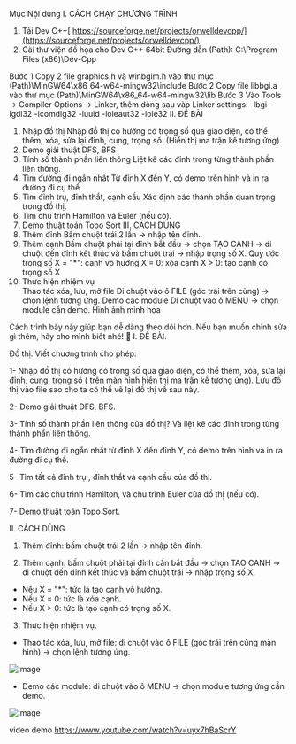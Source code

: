 Mục	Nội dung
I. CÁCH CHẠY CHƯƠNG TRÌNH	
1. Tải Dev C++[	https://sourceforge.net/projects/orwelldevcpp/](https://sourceforge.net/projects/orwelldevcpp/)
2. Cài thư viện đồ họa cho Dev C++ 64bit	Đường dẫn (Path): C:\Program Files (x86)\Dev-Cpp
   
  Bước 1	Copy 2 file graphics.h và winbgim.h vào thư mục (Path)\MinGW64\x86_64-w64-mingw32\include
  Bước 2	Copy file libbgi.a vào thư mục (Path)\MinGW64\x86_64-w64-mingw32\lib
  Bước 3	Vào Tools → Compiler Options → Linker, thêm dòng sau vào Linker settings:
         -lbgi -lgdi32 -lcomdlg32 -luuid -loleaut32 -lole32
II. ĐỀ BÀI	
1. Nhập đồ thị	Nhập đồ thị có hướng có trọng số qua giao diện, có thể thêm, xóa, sửa lại đỉnh, cung, trọng số. (Hiển thị ma trận kề tương ứng).
2. Demo giải thuật	DFS, BFS
3. Tính số thành phần liên thông	Liệt kê các đỉnh trong từng thành phần liên thông.
4. Tìm đường đi ngắn nhất	Từ đỉnh X đến Y, có demo trên hình và in ra đường đi cụ thể.
5. Tìm đỉnh trụ, đỉnh thắt, cạnh cầu	Xác định các thành phần quan trọng trong đồ thị.
6. Tìm chu trình	Hamilton và Euler (nếu có).
7. Demo thuật toán	Topo Sort
III. CÁCH DÙNG	
1. Thêm đỉnh	Bấm chuột trái 2 lần → nhập tên đỉnh.
2. Thêm cạnh	Bấm chuột phải tại đỉnh bắt đầu → chọn TẠO CẠNH → di chuột đến đỉnh kết thúc và bấm chuột trái → nhập trọng số X.
Quy ước trọng số	X = "*": cạnh vô hướng
X = 0: xóa cạnh
X > 0: tạo cạnh có trọng số X
3. Thực hiện nhiệm vụ	
Thao tác xóa, lưu, mở file	Di chuột vào ô FILE (góc trái trên cùng) → chọn lệnh tương ứng.
Demo các module	Di chuột vào ô MENU → chọn module cần demo.
Hình ảnh minh họa	

Cách trình bày này giúp bạn dễ dàng theo dõi hơn. Nếu bạn muốn chỉnh sửa gì thêm, hãy cho mình biết nhé! 🚀
I. ĐỀ BÀI.

Đồ thị: Viết chương trình cho phép:

1- Nhập đồ thị có hướng có trọng số qua giao diện, có thể thêm, xóa, sửa  lại đỉnh, cung, trọng số ( trên màn hình hiển thị ma trận kề tương ứng). Lưu đồ thị vào file sao cho ta có thể vẽ lại đồ thị về sau này.

2- Demo giải thuật DFS, BFS.

3- Tính số thành phần liên thông của đồ thị? Và liệt kê các đỉnh trong từng thành phần liên thông.

4- Tìm đường đi ngắn nhất từ đỉnh X đến đỉnh Y, có demo trên hình và in ra đường đi cụ thể.

5- Tìm tất cả đỉnh trụ , đỉnh thắt và cạnh cầu của đồ thị.

6- Tìm các chu trình Hamilton, và chu trình Euler của đồ thị (nếu có).

7- Demo thuật toán Topo Sort.

II. CÁCH DÙNG.
1. Thêm đỉnh: bấm chuột trái 2 lần -> nhập tên đỉnh.

2. Thêm cạnh: bấm chuột phải tại đỉnh cần bắt đầu -> chọn TAO CANH -> di chuột đến đỉnh kết thúc và bấm chuột trái -> nhập trọng số X.

- Nếu X = "*": tức là tạo cạnh vô hướng.
- Nếu X = 0: tức là xóa cạnh.
- Nếu X > 0: tức là tạo cạnh có trọng số X.

3. Thực hiện nhiệm vụ.
* Thao tác xóa, lưu, mở file: di chuột vào ô FILE (góc trái trên cùng màn hình) -> chọn lệnh tương ứng.

![image](https://user-images.githubusercontent.com/108580228/177124533-1088b4b4-73ea-4c28-96a9-b9d8090c059a.png)

* Demo các module: di chuột vào ô MENU -> chọn module tương ứng cần demo.

 ![image](https://user-images.githubusercontent.com/108580228/177124614-1ae42473-752c-428e-8fbb-7b5f9182f8a4.png)



video demo https://www.youtube.com/watch?v=uyx7hBaScrY

